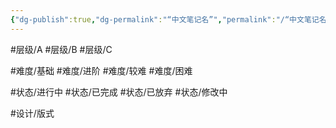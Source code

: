 ```yaml
---
{"dg-publish":true,"dg-permalink":"“中文笔记名”","permalink":"/“中文笔记名”/"}
---
```


#层级/A
#层级/B
#层级/C

#难度/基础
#难度/进阶
#难度/较难
#难度/困难

#状态/进行中
#状态/已完成
#状态/已放弃
#状态/修改中

#设计/版式
